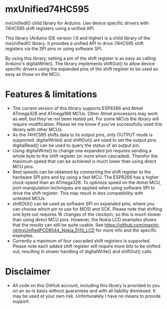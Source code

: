 # mxUnified74HC595
mxUnifiedIO child library for Arduino. Use device specific drivers with 74HC595 shift registers using a unified API.

This library (Arduino IDE version 1.6 and higher) is a child library of the mxUnifiedIO library. It provides a unified
API to drive 74HC595 shift registers via the SPI pins or using software SPI. 

By using this library, setting a pin of the shift register is as easy as calling Arduino's digitalWrite().
The library implements shiftOut() to allow device specific drivers using the expanded pins of the shift register
to be used as easy as those on the MCU.

# Features & limitations
- The current version of this library supports ESP8266 and Atmel ATmega328 and ATmega168 MCUs. Other Atmel processors may work as well, but they've not been tested yet. For some MCUs the library will require modification. Please let me know if you've successfully used this library with other MCUs.
- As the 74HC595 shifts data to its output pins, only OUTPUT mode is supported. digitalWrite() and shiftOut() are used to set the output pins. digitalRead() can be used to query the status of an output pin.
- Using digitalWrite() to change one expanded pin requires sending a whole byte to the shift register (or more when cascaded). Therefor the maximum speed that can be achieved is much lower than using direct MCU pins.
- Best speeds can be obtained by connecting the shift register to the hardware SPI pins and by using a fast MCU. The ESP8266 has a higher clock-speed than an ATmega328. To optimize speed on the Atmel MCU, port-manipulation techniques are applied when using software SPI to drive the shift register. This may result in less compatibility with untested MCUs.
- shiftOUt() can be used as software SPI on expanded pins, where you can choose which pin to use for MOSI and SCK. Please note that shifting one byte out requires 16 changes of the clockpin, so this is much slower than using direct MCU pins. However, the Nokia LCD examples shows that the results can still be quite usable. See https://github.com/maxint-rd/mxUnifiedPCD8544_Nokia_5110_LCD for more info and the specific examples.
- Currently a maximum of four cascaded shift registers is supported. Please note each added shift register will require more bits to be shifted out, resulting in slower handling of digitalWrite() and shiftOut() calls.

# Disclaimer
- All code on this GitHub account, including this library is provided to you on an as-is basis without guarantees and with all liability dismissed. It may be used at your own risk. Unfortunately I have no means to provide support.
